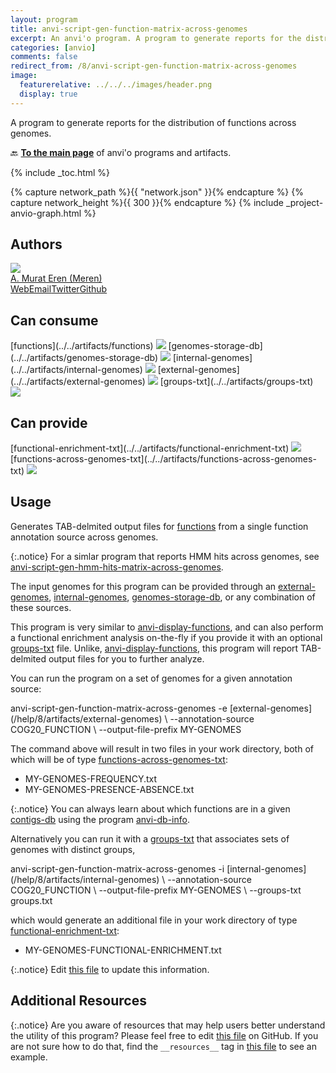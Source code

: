 ```yaml
---
layout: program
title: anvi-script-gen-function-matrix-across-genomes
excerpt: An anvi'o program. A program to generate reports for the distribution of functions across genomes.
categories: [anvio]
comments: false
redirect_from: /8/anvi-script-gen-function-matrix-across-genomes
image:
  featurerelative: ../../../images/header.png
  display: true
---
```


A program to generate reports for the distribution of functions across genomes.

🔙 **[To the main page](../../)** of anvi'o programs and artifacts.


{% include _toc.html %}
<div id="svg" class="subnetwork"></div>
{% capture network_path %}{{ "network.json" }}{% endcapture %}
{% capture network_height %}{{ 300 }}{% endcapture %}
{% include _project-anvio-graph.html %}


## Authors

<div class="anvio-person"><div class="anvio-person-info"><div class="anvio-person-photo"><img class="anvio-person-photo-img" src="../../images/authors/meren.jpg" /></div><div class="anvio-person-info-box"><a href="/people/meren" target="_blank"><span class="anvio-person-name">A. Murat Eren (Meren)</span></a><div class="anvio-person-social-box"><a href="http://merenlab.org" class="person-social" target="_blank"><i class="fa fa-fw fa-home"></i>Web</a><a href="mailto:a.murat.eren@gmail.com" class="person-social" target="_blank"><i class="fa fa-fw fa-envelope-square"></i>Email</a><a href="http://twitter.com/merenbey" class="person-social" target="_blank"><i class="fa fa-fw fa-twitter-square"></i>Twitter</a><a href="http://github.com/meren" class="person-social" target="_blank"><i class="fa fa-fw fa-github"></i>Github</a></div></div></div></div>



## Can consume


<p style="text-align: left" markdown="1"><span class="artifact-r">[functions](../../artifacts/functions) <img src="../../images/icons/CONCEPT.png" class="artifact-icon-mini" /></span> <span class="artifact-r">[genomes-storage-db](../../artifacts/genomes-storage-db) <img src="../../images/icons/DB.png" class="artifact-icon-mini" /></span> <span class="artifact-r">[internal-genomes](../../artifacts/internal-genomes) <img src="../../images/icons/TXT.png" class="artifact-icon-mini" /></span> <span class="artifact-r">[external-genomes](../../artifacts/external-genomes) <img src="../../images/icons/TXT.png" class="artifact-icon-mini" /></span> <span class="artifact-r">[groups-txt](../../artifacts/groups-txt) <img src="../../images/icons/TXT.png" class="artifact-icon-mini" /></span></p>


## Can provide


<p style="text-align: left" markdown="1"><span class="artifact-p">[functional-enrichment-txt](../../artifacts/functional-enrichment-txt) <img src="../../images/icons/TXT.png" class="artifact-icon-mini" /></span> <span class="artifact-p">[functions-across-genomes-txt](../../artifacts/functions-across-genomes-txt) <img src="../../images/icons/TXT.png" class="artifact-icon-mini" /></span></p>


## Usage


Generates TAB-delmited output files for <span class="artifact-n">[functions](/help/8/artifacts/functions)</span> from a single function annotation source across genomes.

{:.notice}
For a simlar program that reports HMM hits across genomes, see <span class="artifact-p">[anvi-script-gen-hmm-hits-matrix-across-genomes](/help/8/programs/anvi-script-gen-hmm-hits-matrix-across-genomes)</span>.

The input genomes for this program can be provided through an <span class="artifact-n">[external-genomes](/help/8/artifacts/external-genomes)</span>, <span class="artifact-n">[internal-genomes](/help/8/artifacts/internal-genomes)</span>, <span class="artifact-n">[genomes-storage-db](/help/8/artifacts/genomes-storage-db)</span>, or any combination of these sources.

This program is very similar to <span class="artifact-p">[anvi-display-functions](/help/8/programs/anvi-display-functions)</span>, and can also perform a functional enrichment analysis on-the-fly if you provide it with an optional <span class="artifact-n">[groups-txt](/help/8/artifacts/groups-txt)</span> file. Unlike, <span class="artifact-p">[anvi-display-functions](/help/8/programs/anvi-display-functions)</span>, this program will report TAB-delmited output files for you to further analyze.

You can run the program on a set of genomes for a given annotation source:

<div class="codeblock" markdown="1">
anvi&#45;script&#45;gen&#45;function&#45;matrix&#45;across&#45;genomes &#45;e <span class="artifact&#45;n">[external&#45;genomes](/help/8/artifacts/external&#45;genomes)</span> \
                                               &#45;&#45;annotation&#45;source COG20_FUNCTION \
                                               &#45;&#45;output&#45;file&#45;prefix MY&#45;GENOMES
</div>

The command above will result in two files in your work directory, both of which will be of type <span class="artifact-n">[functions-across-genomes-txt](/help/8/artifacts/functions-across-genomes-txt)</span>:

* MY-GENOMES-FREQUENCY.txt
* MY-GENOMES-PRESENCE-ABSENCE.txt

{:.notice}
You can always learn about which functions are in a given <span class="artifact-n">[contigs-db](/help/8/artifacts/contigs-db)</span> using the program <span class="artifact-p">[anvi-db-info](/help/8/programs/anvi-db-info)</span>.

Alternatively you can run it with a <span class="artifact-n">[groups-txt](/help/8/artifacts/groups-txt)</span> that associates sets of genomes with distinct groups,

<div class="codeblock" markdown="1">
anvi&#45;script&#45;gen&#45;function&#45;matrix&#45;across&#45;genomes &#45;i <span class="artifact&#45;n">[internal&#45;genomes](/help/8/artifacts/internal&#45;genomes)</span> \
                                               &#45;&#45;annotation&#45;source COG20_FUNCTION \
                                               &#45;&#45;output&#45;file&#45;prefix MY&#45;GENOMES \
                                               &#45;&#45;groups&#45;txt groups.txt
</div>

which would generate an additional file in your work directory of type <span class="artifact-n">[functional-enrichment-txt](/help/8/artifacts/functional-enrichment-txt)</span>:

* MY-GENOMES-FUNCTIONAL-ENRICHMENT.txt


{:.notice}
Edit [this file](https://github.com/merenlab/anvio/tree/master/anvio/docs/programs/anvi-script-gen-function-matrix-across-genomes.md) to update this information.


## Additional Resources



{:.notice}
Are you aware of resources that may help users better understand the utility of this program? Please feel free to edit [this file](https://github.com/merenlab/anvio/tree/master/bin/anvi-script-gen-function-matrix-across-genomes) on GitHub. If you are not sure how to do that, find the `__resources__` tag in [this file](https://github.com/merenlab/anvio/blob/master/bin/anvi-interactive) to see an example.

